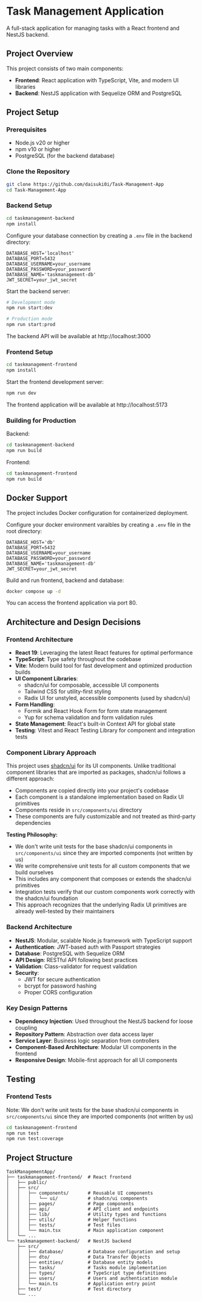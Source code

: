 # Task Management Application

A full-stack application for managing tasks with a React frontend and NestJS backend.

## Project Overview

This project consists of two main components:
- **Frontend**: React application with TypeScript, Vite, and modern UI libraries
- **Backend**: NestJS application with Sequelize ORM and PostgreSQL

## Project Setup

### Prerequisites

- Node.js v20 or higher
- npm v10 or higher
- PostgreSQL (for the backend database)

### Clone the Repository

```bash
git clone https://github.com/daisuki0i/Task-Management-App
cd Task-Management-App
```

### Backend Setup

```bash
cd taskmanagement-backend
npm install
```

Configure your database connection by creating a `.env` file in the backend directory:

```
DATABASE_HOST='localhost'
DATABASE_PORT=5432
DATABASE_USERNAME=your_username
DATABASE_PASSWORD=your_password
DATABASE_NAME='taskmanagement-db'
JWT_SECRET=your_jwt_secret
```

Start the backend server:

```bash
# Development mode
npm run start:dev

# Production mode
npm run start:prod
```

The backend API will be available at http://localhost:3000

### Frontend Setup

```bash
cd taskmanagement-frontend
npm install
```

Start the frontend development server:

```bash
npm run dev
```

The frontend application will be available at http://localhost:5173

### Building for Production

Backend:
```bash
cd taskmanagement-backend
npm run build
```

Frontend:
```bash
cd taskmanagement-frontend
npm run build
```

## Docker Support

The project includes Docker configuration for containerized deployment.

Configure your docker environment varaibles by creating a `.env` file in the root directory:

```
DATABASE_HOST='db'
DATABASE_PORT=5432
DATABASE_USERNAME=your_username
DATABASE_PASSWORD=your_password
DATABASE_NAME='taskmanagement-db'
JWT_SECRET=your_jwt_secret
```

Build and run frontend, backend and database:
```bash
docker compose up -d
```
You can access the frontend application via port 80.

## Architecture and Design Decisions

### Frontend Architecture

- **React 19**: Leveraging the latest React features for optimal performance
- **TypeScript**: Type safety throughout the codebase
- **Vite**: Modern build tool for fast development and optimized production builds
- **UI Component Libraries**:
  - shadcn/ui for composable, accessible UI components
  - Tailwind CSS for utility-first styling
  - Radix UI for unstyled, accessible components (used by shadcn/ui)
- **Form Handling**: 
  - Formik and React Hook Form for form state management
  - Yup for schema validation and form validation rules
- **State Management**: React's built-in Context API for global state
- **Testing**: Vitest and React Testing Library for component and integration tests

### Component Library Approach

This project uses [shadcn/ui](https://ui.shadcn.com/) for its UI components. Unlike traditional component libraries that are imported as packages, shadcn/ui follows a different approach:

- Components are copied directly into your project's codebase
- Each component is a standalone implementation based on Radix UI primitives
- Components reside in `src/components/ui` directory
- These components are fully customizable and not treated as third-party dependencies

**Testing Philosophy:**
- We don't write unit tests for the base shadcn/ui components in `src/components/ui` since they are imported components (not written by us)
- We write comprehensive unit tests for all custom components that we build ourselves
- This includes any component that composes or extends the shadcn/ui primitives
- Integration tests verify that our custom components work correctly with the shadcn/ui foundation
- This approach recognizes that the underlying Radix UI primitives are already well-tested by their maintainers

### Backend Architecture

- **NestJS**: Modular, scalable Node.js framework with TypeScript support
- **Authentication**: JWT-based auth with Passport strategies
- **Database**: PostgreSQL with Sequelize ORM
- **API Design**: RESTful API following best practices
- **Validation**: Class-validator for request validation
- **Security**: 
  - JWT for secure authentication
  - bcrypt for password hashing
  - Proper CORS configuration

### Key Design Patterns

- **Dependency Injection**: Used throughout the NestJS backend for loose coupling
- **Repository Pattern**: Abstraction over data access layer
- **Service Layer**: Business logic separation from controllers
- **Component-Based Architecture**: Modular UI components in the frontend
- **Responsive Design**: Mobile-first approach for all UI components

## Testing

### Frontend Tests
Note: We don't write unit tests for the base shadcn/ui components in `src/components/ui` since they are imported components (not written by us)

```bash
cd taskmanagement-frontend
npm run test
npm run test:coverage
```

## Project Structure

```
TaskManagementApp/
├── taskmanagement-frontend/  # React frontend
│   ├── public/
│   ├── src/
│   │   ├── components/       # Reusable UI components
│   │   │   └── ui/           # shadcn/ui components
│   │   ├── pages/            # Page components
│   │   ├── api/              # API client and endpoints
│   │   ├── lib/              # Utility types and functions
│   │   ├── utils/            # Helper functions
│   │   ├── tests/            # Test files
│   │   └── main.tsx          # Main application component
│   └── ...
└── taskmanagement-backend/   # NestJS backend
    ├── src/
    │   ├── database/         # Database configuration and setup
    │   ├── dto/              # Data Transfer Objects
    │   ├── entities/         # Database entity models
    │   ├── tasks/            # Tasks module implementation
    │   ├── types/            # TypeScript type definitions
    │   ├── users/            # Users and authentication module
    │   └── main.ts           # Application entry point
    ├── test/                 # Test directory
    └── ...
```